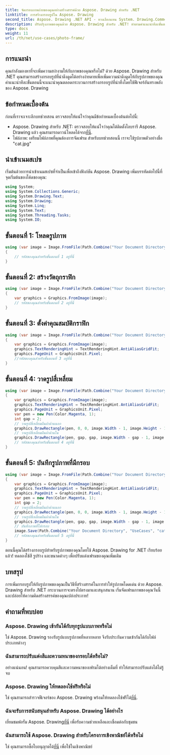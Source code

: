 ```yaml
---
title: จัดกรอบภาพถ่ายของคุณอย่างสร้างสรรค์ด้วย Aspose. Drawing สำหรับ .NET
linktitle: การสร้างกรอบรูปใน Aspose. Drawing
second_title: Aspose. Drawing .NET API - ทางเลือกแทน System. Drawing.Common
description: ปรับปรุงภาพของคุณด้วย Aspose. Drawing สำหรับ .NET! ทำตามคำแนะนำทีละขั้นตอนของเราเพื่อสร้างกรอบรูปที่สวยงามน่าทึ่ง สำรวจ Aspose. Drawing สำหรับ .NET ทันที!
type: docs
weight: 11
url: /th/net/use-cases/photo-frame/
---
```

## การแนะนำ
คุณกำลังมองหาที่จะเพิ่มความสง่างามให้กับภาพของคุณหรือไม่? ด้วย Aspose. Drawing สำหรับ .NET คุณสามารถสร้างกรอบรูปที่น่าดึงดูดได้อย่างง่ายดายเพื่อเพิ่มความน่าดึงดูดให้กับรูปภาพของคุณ คำแนะนำทีละขั้นตอนนี้จะแนะนำคุณตลอดกระบวนการสร้างกรอบรูปที่น่าทึ่งโดยใช้ฟีเจอร์อันทรงพลังของ Aspose. Drawing
## ข้อกำหนดเบื้องต้น
ก่อนที่เราจะเจาะลึกบทช่วยสอน ตรวจสอบให้แน่ใจว่าคุณมีข้อกำหนดเบื้องต้นต่อไปนี้:
-  Aspose. Drawing สำหรับ .NET: ตรวจสอบให้แน่ใจว่าคุณได้ติดตั้งไลบรารี Aspose. Drawing แล้ว คุณสามารถดาวน์โหลดได้จาก[ที่นี่](https://releases.aspose.com/drawing/net/).
- ไฟล์ภาพ: เตรียมไฟล์ภาพที่คุณต้องการจัดเฟรม สำหรับบทช่วยสอนนี้ เราจะใช้รูปภาพตัวอย่างชื่อ "cat.jpg"
## นำเข้าเนมสเปซ
เริ่มต้นด้วยการนำเข้าเนมสเปซที่จำเป็นเพื่อเข้าถึงฟังก์ชัน Aspose. Drawing เพิ่มบรรทัดต่อไปนี้ที่จุดเริ่มต้นของโค้ดของคุณ:
```csharp
using System;
using System.Collections.Generic;
using System.Drawing.Text;
using System.Drawing;
using System.Linq;
using System.Text;
using System.Threading.Tasks;
using System.IO;
```
## ขั้นตอนที่ 1: โหลดรูปภาพ
```csharp
using (var image = Image.FromFile(Path.Combine("Your Document Directory", "UseCases", "cat.jpg")))
{
    // รหัสของคุณสำหรับขั้นตอนที่ 1 อยู่ที่นี่
}
```
## ขั้นตอนที่ 2: สร้างวัตถุกราฟิก
```csharp
using (var image = Image.FromFile(Path.Combine("Your Document Directory", "UseCases", "cat.jpg")))
{
    var graphics = Graphics.FromImage(image);
    // รหัสของคุณสำหรับขั้นตอนที่ 2 อยู่ที่นี่
}
```
## ขั้นตอนที่ 3: ตั้งค่าคุณสมบัติกราฟิก
```csharp
using (var image = Image.FromFile(Path.Combine("Your Document Directory", "UseCases", "cat.jpg")))
{
    var graphics = Graphics.FromImage(image);
    graphics.TextRenderingHint = TextRenderingHint.AntiAliasGridFit;
    graphics.PageUnit = GraphicsUnit.Pixel;
    //รหัสของคุณสำหรับขั้นตอนที่ 3 อยู่ที่นี่
}
```
## ขั้นตอนที่ 4: วาดรูปสี่เหลี่ยม
```csharp
using (var image = Image.FromFile(Path.Combine("Your Document Directory", "UseCases", "cat.jpg")))
{
    var graphics = Graphics.FromImage(image);
    graphics.TextRenderingHint = TextRenderingHint.AntiAliasGridFit;
    graphics.PageUnit = GraphicsUnit.Pixel;
    var pen = new Pen(Color.Magenta, 1);
    int gap = 2;
    // วาดรูปสี่เหลี่ยมผืนผ้าด้านนอก
    graphics.DrawRectangle(pen, 0, 0, image.Width - 1, image.Height - 1);
    // วาดรูปสี่เหลี่ยมผืนผ้าด้านใน
    graphics.DrawRectangle(pen, gap, gap, image.Width - gap - 1, image.Height - gap - 1);
    // รหัสของคุณสำหรับขั้นตอนที่ 4 อยู่ที่นี่
}
```
## ขั้นตอนที่ 5: บันทึกรูปภาพที่มีกรอบ
```csharp
using (var image = Image.FromFile(Path.Combine("Your Document Directory", "UseCases", "cat.jpg")))
{
    var graphics = Graphics.FromImage(image);
    graphics.TextRenderingHint = TextRenderingHint.AntiAliasGridFit;
    graphics.PageUnit = GraphicsUnit.Pixel;
    var pen = new Pen(Color.Magenta, 1);
    int gap = 2;
    // วาดรูปสี่เหลี่ยมผืนผ้าด้านนอก
    graphics.DrawRectangle(pen, 0, 0, image.Width - 1, image.Height - 1);
    // วาดรูปสี่เหลี่ยมผืนผ้าด้านใน
    graphics.DrawRectangle(pen, gap, gap, image.Width - gap - 1, image.Height - gap - 1);
    // บันทึกภาพที่ใส่กรอบ
    image.Save(Path.Combine("Your Document Directory", "UseCases", "cat_with_honor_out.jpg"));
    // รหัสของคุณสำหรับขั้นตอนที่ 5 อยู่ที่นี่
}
```
ตอนนี้คุณได้สร้างกรอบรูปสำหรับรูปภาพของคุณโดยใช้ Aspose. Drawing for .NET เรียบร้อยแล้ว! ทดลองใช้สี รูปร่าง และขนาดต่างๆ เพื่อปรับแต่งเฟรมของคุณเพิ่มเติม
## บทสรุป
การเพิ่มกรอบรูปให้กับรูปภาพของคุณเป็นวิธีที่สร้างสรรค์ในการทำให้รูปภาพโดดเด่น ด้วย Aspose. Drawing สำหรับ .NET กระบวนการจะตรงไปตรงมาและสนุกสนาน เริ่มจัดเฟรมภาพของคุณวันนี้และปล่อยให้ความคิดสร้างสรรค์ของคุณเปล่งประกาย!
## คำถามที่พบบ่อย
### Aspose. Drawing เข้ากันได้กับทุกรูปแบบภาพหรือไม่
ใช่ Aspose. Drawing รองรับรูปแบบรูปภาพที่หลากหลาย จึงรับประกันความเข้ากันได้กับไฟล์ประเภทต่างๆ
### ฉันสามารถปรับแต่งสีและความหนาของกรอบได้หรือไม่?
อย่างแน่นอน! คุณสามารถควบคุมสีและความหนาของเฟรมได้อย่างเต็มที่ ทำให้สามารถปรับแต่งได้ไม่รู้จบ
### Aspose. Drawing ให้ทดลองใช้ฟรีหรือไม่
 ใช่ คุณสามารถสำรวจฟีเจอร์ของ Aspose. Drawing พร้อมให้ทดลองใช้ฟรีได้[ที่นี่](https://releases.aspose.com/).
### ฉันจะรับการสนับสนุนสำหรับ Aspose. Drawing ได้อย่างไร
 เยี่ยมชมฟอรั่ม Aspose. Drawing[ที่นี่](https://forum.aspose.com/c/diagram/17) เพื่อรับความช่วยเหลือและเชื่อมต่อกับชุมชน
### ฉันสามารถใช้ Aspose. Drawing สำหรับโครงการเชิงพาณิชย์ได้หรือไม่
 ใช่ คุณสามารถซื้อใบอนุญาตได้[ที่นี่](https://purchase.aspose.com/buy) เพื่อใช้ในเชิงพาณิชย์